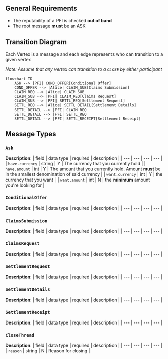 ## General Requirements
- The reputability of a PFI is checked **out of band**
- The root message **must** be an ASK

## Transition Diagram
Each Vertex is a message and each edge represents who can transition to a given vertex

_Note: Assume that any vertex can transition to a `CLOSE` by either participant_

```mermaid
flowchart TD
    ASK --> |PFI| COND_OFFER[Conditional Offer]
    COND_OFFER --> |Alice| CLAIM_SUB[Claims Submission]
    CLAIM_REQ --> |Alice| CLAIM_SUB
    CLAIM_SUB --> |PFI| CLAIM_REQ[Claims Request]
    CLAIM_SUB --> |PFI| SETTL_REQ[Settlement Request]
    SETTL_REQ --> |Alice| SETTL_DETAIL[Settlement Details]
    SETTL_DETAIL --> |PFI| CLAIM_REQ
    SETTL_DETAIL --> |PFI| SETTL_REQ
    SETTL_DETAIL --> |PFI| SETTL_RECEIPT[Settlement Receipt]
```

## Message Types

### `Ask`
**Description**: 
| field | data type | required | description |
| --- | --- | --- | --- |
| `have.currency` | string | Y | The currency that you currently hold |
| `have.amount` | int | Y | The amount that you currently hold. Amount **must** be in the smallest denomination of said currency |
| `want.currency` | int | Y | the currency that you want |
| `want.amount` | int | N | the **minimum** amount you're looking for |

### `ConditionalOffer`
**Description**: 
| field | data type | required | description |
| --- | --- | --- | --- |

### `ClaimsSubmission`
**Description**: 
| field | data type | required | description |
| --- | --- | --- | --- |

### `ClaimsRequest`
**Description**: 
| field | data type | required | description |
| --- | --- | --- | --- |

### `SettlementRequest`
**Description**: 
| field | data type | required | description |
| --- | --- | --- | --- |

### `SettlementDetails`
**Description**: 
| field | data type | required | description |
| --- | --- | --- | --- |

### `SettlementReceipt`
**Description**: 
| field | data type | required | description |
| --- | --- | --- | --- |

### `CloseThread`
**Description**: 
| field | data type | required | description |
| --- | --- | --- | --- |
| `reason` | string | N | Reason for closing |